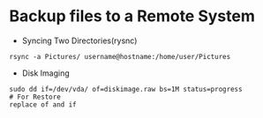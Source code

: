 # Backup files to a Remote System

- Syncing Two Directories(rysnc)
```
rsync -a Pictures/ username@hostname:/home/user/Pictures
```
- Disk Imaging
```
sudo dd if=/dev/vda/ of=diskimage.raw bs=1M status=progress
# For Restore
replace of and if
```


